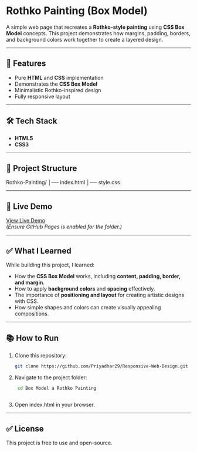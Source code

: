 # Rothko Painting (Box Model)

A simple web page that recreates a **Rothko-style painting** using **CSS Box Model** concepts. This project demonstrates how margins, padding, borders, and background colors work together to create a layered design.

---

## 🚀 Features
- Pure **HTML** and **CSS** implementation
- Demonstrates the **CSS Box Model**
- Minimalistic Rothko-inspired design
- Fully responsive layout

---

## 🛠️ Tech Stack
- **HTML5**
- **CSS3**

---

## 📂 Project Structure
Rothko-Painting/
│── index.html
│── style.css


---

## 🔗 Live Demo
[View Live Demo](https://priyadhar29.github.io/Box%20Model%20a%20Rothko%20Painting/)  
*(Ensure GitHub Pages is enabled for the folder.)*

---

## ✅ What I Learned
While building this project, I learned:
- How the **CSS Box Model** works, including **content, padding, border, and margin**.
- How to apply **background colors** and **spacing** effectively.
- The importance of **positioning and layout** for creating artistic designs with CSS.
- How simple shapes and colors can create visually appealing compositions.

---

## 📚 How to Run
1. Clone this repository:
   ```bash
   git clone https://github.com/Priyadhar29/Responsive-Web-Design.git


2. Navigate to the project folder:
   ```bash
    cd Box Model a Rothko Painting
 
3. Open index.html in your browser.

--- 

## ✅ License

This project is free to use and open-source.
